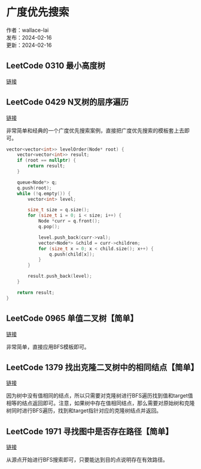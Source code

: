# 广度优先搜索

作者：wallace-lai </br>
发布：2024-02-16 </br>
更新：2024-02-16 <br>

## LeetCode 0310 最小高度树
[链接](https://leetcode.cn/problems/minimum-height-trees/description/)


## LeetCode 0429 N叉树的层序遍历
[链接](https://leetcode.cn/problems/n-ary-tree-level-order-traversal/description/)

非常简单和经典的一个广度优先搜索案例，直接把广度优先搜索的模板套上去即可。

```cpp
vector<vector<int>> levelOrder(Node* root) {
    vector<vector<int>> result;
    if (root == nullptr) {
        return result;
    }

    queue<Node*> q;
    q.push(root);
    while (!q.empty()) {
        vector<int> level;

        size_t size = q.size();
        for (size_t i = 0; i < size; i++) {
            Node *curr = q.front();
            q.pop();

            level.push_back(curr->val);
            vector<Node*> &child = curr->children;
            for (size_t x = 0; x < child.size(); x++) {
                q.push(child[x]);
            }
        }

        result.push_back(level);
    }

    return result;
}
```

## LeetCode 0965 单值二叉树【简单】
[链接](https://leetcode.cn/problems/univalued-binary-tree/description/)

非常简单，直接应用BFS模板即可。

## LeetCode 1379 找出克隆二叉树中的相同结点【简单】
[链接](https://leetcode.cn/problems/find-a-corresponding-node-of-a-binary-tree-in-a-clone-of-that-tree/description/)

因为树中没有值相同的结点，所以只需要对克隆树进行BFS遍历找到值和target值相等的结点返回即可。注意，如果树中存在值相同结点，那么需要对原始树和克隆树同时进行BFS遍历，找到和target指针对应的克隆树结点并返回。

## LeetCode 1971 寻找图中是否存在路径【简单】
[链接](https://leetcode.cn/problems/find-if-path-exists-in-graph/description/)

从源点开始进行BFS搜索即可，只要能达到目的点说明存在有效路径。




